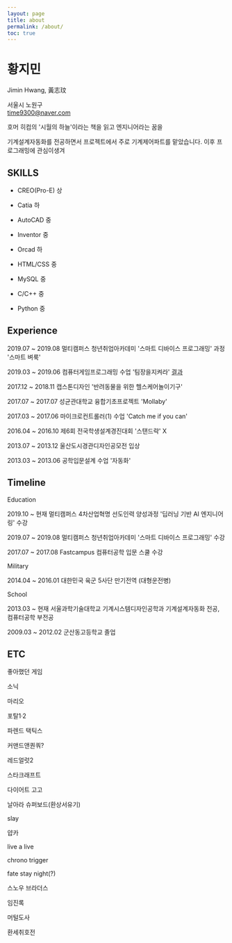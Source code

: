 ```yaml
---
layout: page
title: about
permalink: /about/
toc: true
---
```


# 황지민

Jimin Hwang, 黃志玟

<i class="fas fa-map-marker-alt"></i> 서울시 노원구  
<i class="fas fa-envelope"></i> time9300@naver.com

호머 히컴의 '시월의 하늘'이라는 책을 읽고 엔지니어라는 꿈을 

기계설계자동화를 전공하면서 프로젝트에서 주로 기계제어파트를 맡았습니다. 이후 프로그래밍에 관심이생겨 



## SKILLS

- CREO(Pro-E) 상
- Catia 하
- AutoCAD 중
- Inventor 중
- Orcad 하



- HTML/CSS 중
- MySQL 중
- C/C++ 중
-  Python 중



## Experience

2019.07 ~ 2019.08 멀티캠퍼스 청년취업아카데미 '스마트 디바이스 프로그래밍' 과정 '스마트 벼룩'

2019.03 ~ 2019.06 컴퓨터게임프로그래밍 수업 '팀장을지켜라' [결과](https://play.google.com/store/apps/details?id=com.gibisoft.SaveTheTeamLeader&hl=ko)

2017.12 ~ 2018.11 캡스톤디자인 '반려동물을 위한 헬스케어놀이기구'

2017.07 ~ 2017.07 성균관대학교 융합기초프로젝트 'Mollaby'

2017.03 ~ 2017.06 마이크로컨트롤러(1) 수업 'Catch me if you can'

2016.04 ~ 2016.10 제6회 전국학생설계경진대회 '스탠드락' X

2013.07 ~ 2013.12 울산도시경관디자인공모전 입상

2013.03 ~ 2013.06 공학입문설계 수업 '자동화'



## Timeline

<i class="fas fa-book-open"></i> Education

2019.10 ~        현재 멀티캠퍼스 4차산업혁명 선도인력 양성과정 '딥러닝 기반 AI 엔지니어링' 수강

2019.07 ~ 2019.08 멀티캠퍼스 청년취업아카데미 '스마트 디바이스 프로그래밍' 수강

2017.07 ~ 2017.08 Fastcampus 컴퓨터공학 입문 스쿨 수강

<i class="fas fa-fighter-jet"></i> Military

2014.04 ~ 2016.01 대한민국 육군 5사단 만기전역 (대형운전병)

<i class="fas fa-graduation-cap"></i> School

2013.03 ~        현재 서울과학기술대학교 기계시스템디자인공학과 기계설계자동화 전공, 컴퓨터공학 부전공

2009.03 ~ 2012.02 군산동고등학교 졸업



## ETC

좋아했던 게임

소닉

마리오

포탈1·2

파렌드 택틱스

커맨드앤퀀쿼?

레드얼럿2

스타크래프트

다이어트 고고

날아라 슈퍼보드(환상서유기)

slay

얍카

live a live

chrono trigger

fate stay night(?)

스노우 브라더스

임진록

머털도사

환세취호전

